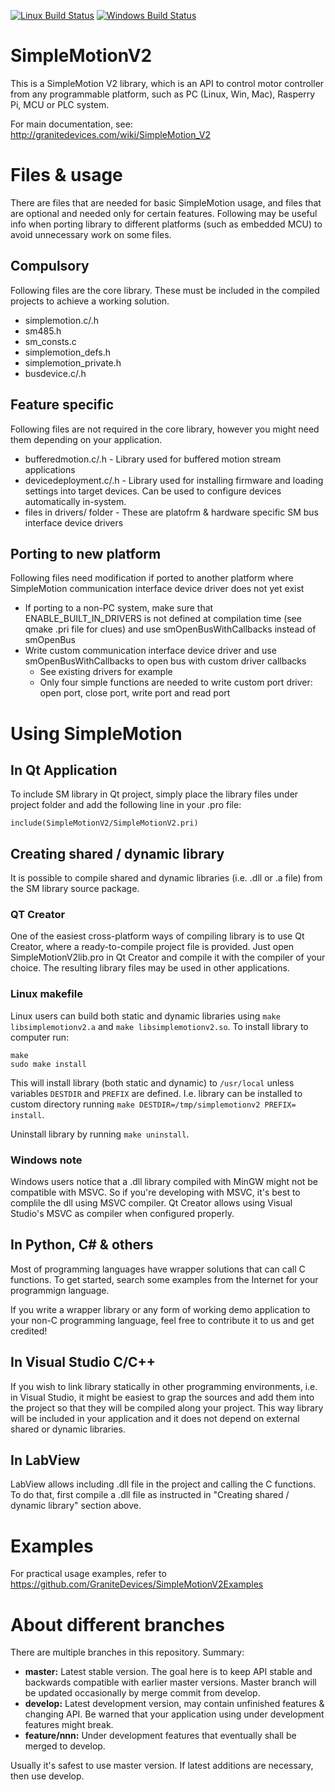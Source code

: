[![Linux Build Status](https://travis-ci.org/GraniteDevices/SimpleMotionV2.svg?branch=master)](https://travis-ci.org/GraniteDevices/SimpleMotionV2)
[![Windows Build Status](https://ci.appveyor.com/api/projects/status/github/GraniteDevices/SimpleMotionV2)](https://ci.appveyor.com/project/TeroK/simplemotionv2)

SimpleMotionV2
==============

This is a SimpleMotion V2 library, which is an API to control motor controller from any programmable platform, such as PC (Linux, Win, Mac), Rasperry Pi, MCU or PLC system.

For main documentation, see:
http://granitedevices.com/wiki/SimpleMotion_V2


Files & usage
=============

There are files that are needed for basic SimpleMotion usage, and files that are optional and needed only for certain features. Following may be useful info when porting library to different platforms (such as embedded MCU) to avoid unnecessary work on some files.

Compulsory
----------
Following files are the core library. These must be included in the compiled projects to achieve a working solution.

- simplemotion.c/.h
- sm485.h
- sm_consts.c
- simplemotion_defs.h
- simplemotion_private.h
- busdevice.c/.h

Feature specific
----------------
Following files are not required in the core library, however you might need them depending on your application.

- bufferedmotion.c/.h - Library used for buffered motion stream applications
- devicedeployment.c/.h - Library used for installing firmware and loading settings into target devices. Can be used to configure devices automatically in-system.
- files in drivers/ folder - These are platofrm & hardware specific SM bus interface device drivers

Porting to new platform
-----------------------
Following files need modification if ported to another platform where SimpleMotion communication interface device driver does not yet exist

- If porting to a non-PC system, make sure that ENABLE_BUILT_IN_DRIVERS is not defined at compilation time (see qmake .pri file for clues) and use smOpenBusWithCallbacks instead of smOpenBus
- Write custom communication interface device driver and use smOpenBusWithCallbacks to open bus with custom driver callbacks
  - See existing drivers for example
  - Only four simple functions are needed to write custom port driver: open port, close port, write port and read port

Using SimpleMotion
==================
## In Qt Application
To include SM library in Qt project, simply place the library files under project folder and add the following line in your .pro file:

    include(SimpleMotionV2/SimpleMotionV2.pri)

## Creating shared / dynamic library
It is possible to compile shared and dynamic libraries (i.e. .dll or .a file) from the SM library source package.

### QT Creator
One of the easiest cross-platform ways of compiling library is to use Qt Creator, where a ready-to-compile project file is provided. Just open SimpleMotionV2lib.pro in Qt Creator and compile it with the compiler of your choice. The resulting library files may be used in other applications.

### Linux makefile
Linux users can build both static and dynamic libraries using `make libsimplemotionv2.a` and `make libsimplemotionv2.so`. To install library to computer run:

``` shell
make
sudo make install
```
This will install library (both static and dynamic) to `/usr/local` unless variables `DESTDIR` and `PREFIX` are defined. I.e. library can be installed to custom directory running `make DESTDIR=/tmp/simplemotionv2 PREFIX= install`.

Uninstall library by running `make uninstall`.

### Windows note
Windows users notice that a .dll library compiled with MinGW might not be compatible with MSVC. So if you're developing with MSVC, it's best to complile the dll using MSVC compiler. Qt Creator allows using Visual Studio's MSVC as compiler when configured properly.

## In Python, C# & others
Most of programming languages have wrapper solutions that can call C functions. To get started, search some examples from the Internet for your programmign language.

If you write a wrapper library or any form of working demo application to your non-C programming language, feel free to contribute it to us and get credited!

## In Visual Studio C/C++
If you wish to link library statically in other programming environments, i.e. in Visual Studio, it might be easiest to grap the sources and add them into the project so that they will be compiled along your project. This way library will be included in your application and it does not depend on external shared or dynamic libraries.

## In LabView
LabView allows including .dll file in the project and calling the C functions. To do that, first compile a .dll file as instructed in "Creating shared / dynamic library" section above.

Examples
========
For practical usage examples, refer to https://github.com/GraniteDevices/SimpleMotionV2Examples

About different branches
========================
There are multiple branches in this repository. Summary:

* **master:** Latest stable version. The goal here is to keep API stable and backwards compatible with earlier master versions. Master branch will be updated occasionally by merge commit from develop.
* **develop:** Latest development version, may contain unfinished features & changing API. Be warned that your application using under development features might break.
* **feature/nnn:** Under development features that eventually shall be merged to develop.

Usually it's safest to use master version. If latest additions are necessary, then use develop.
